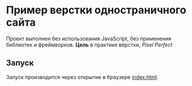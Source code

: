 # Пример верстки одностраничного сайта

Проект выполнен без использования JavaScript, без применения библиотек и фреймворков.
**Цель** в практике вёрстки, *Pixel Perfect*

## Запуск

Запуск производится через открытие в браузере [index.html](./index.html).
